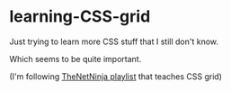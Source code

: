 # learning-CSS-grid

Just trying to learn more CSS stuff that I still don't know.

Which seems to be quite important.

\(I'm following [TheNetNinja playlist](https://www.youtube.com/playlist?list=PL4cUxeGkcC9itC4TxYMzFCfveyutyPOCY) that teaches CSS grid\)
